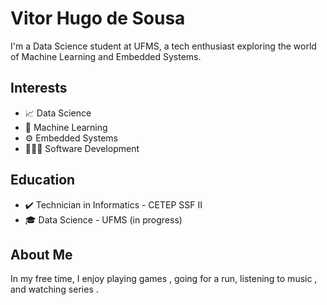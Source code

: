 # Vitor Hugo de Sousa 

I'm a Data Science student at UFMS, a tech enthusiast exploring the world of Machine Learning and Embedded Systems.

## Interests 

* 📈 Data Science 
* 🦾 Machine Learning 
* ⚙️ Embedded Systems 
* 👩🏻‍💻 Software Development 

## Education 

* ✔️ Technician in Informatics - CETEP SSF II
* 🎓 Data Science - UFMS (in progress) 

## About Me

In my free time, I enjoy playing games , going for a run, listening to music , and watching series .
